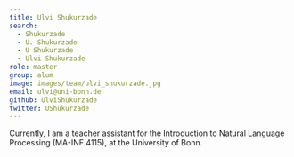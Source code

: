 ```yaml
---
title: Ulvi Shukurzade
search:
  - Shukurzade
  - U. Shukurzade
  - U Shukurzade
  - Ulvi Shukurzade
role: master
group: alum
image: images/team/ulvi_shukurzade.jpg
email: ulvi@uni-bonn.de
github: UlviShukurzade
twitter: UShukurzade
---
```


Currently, I am a teacher assistant for the Introduction to Natural Language Processing (MA-INF 4115), at the University of Bonn.
